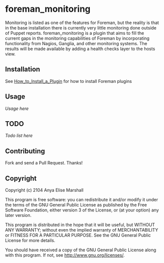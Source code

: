 # foreman_monitoring

Monitoring is listed as one of the features for Foreman, but the reality is that in the base installation there is currently very little monitoring done outside of Puppet reports. foreman_monitoring is a plugin that aims to fill the current gaps in the monitoring capabilities of Foreman by incorporating functionality from Nagios, Ganglia, and other monitoring systems. The results will be made available by adding a health checks layer to the hosts view.


## Installation

See [How_to_Install_a_Plugin](http://projects.theforeman.org/projects/foreman/wiki/How_to_Install_a_Plugin)
for how to install Foreman plugins

## Usage

*Usage here*

## TODO

*Todo list here*

## Contributing

Fork and send a Pull Request. Thanks!

## Copyright

Copyright (c) 2104 Anya Elise Marshall

This program is free software: you can redistribute it and/or modify
it under the terms of the GNU General Public License as published by
the Free Software Foundation, either version 3 of the License, or
(at your option) any later version.

This program is distributed in the hope that it will be useful,
but WITHOUT ANY WARRANTY; without even the implied warranty of
MERCHANTABILITY or FITNESS FOR A PARTICULAR PURPOSE.  See the
GNU General Public License for more details.

You should have received a copy of the GNU General Public License
along with this program.  If not, see <http://www.gnu.org/licenses/>.
